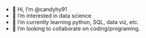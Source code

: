 - 👋 Hi, I’m @candyhy91
- 👀 I’m interested in data science
- 🌱 I’m currently learning python, SQL, data viz, etc.
- 💞️ I’m looking to collaborate on coding/programing.


<!---
candyhy91/candyhy91 is a ✨ special ✨ repository because its `README.md` (this file) appears on your GitHub profile.
You can click the Preview link to take a look at your changes.
--->
